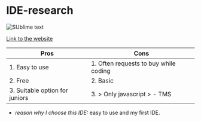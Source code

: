 # IDE-research


![SUblime text](https://static.techspot.com/images2/downloads/topdownload/2017/09/C9LqjoBXYAE-P6k.png)

[Link to the website](https://www.sublimetext.com/)

| Pros  | Cons |
| ------------- | ------------- |
| 1. Easy to use | 1. Often requests to buy while coding |
| 2. Free  | 2. Basic |
| 3. Suitable option for juniors  | 3. > Only javascript > - TMS|





* _reason why I choose this IDE:_
easy to use and my first IDE.
